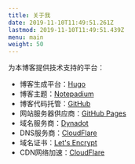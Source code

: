 ```yaml
---
title: 关于我
date: 2019-11-10T11:49:51.261Z
lastmod: 2019-11-10T11:49:51.439Z
menu: main
weight: 50
---
```


为本博客提供技术支持的平台：

* 博客生成平台：[Hugo](https://gohugo.io/)
* 博客主题：[Notepadium](https://themes.gohugo.io/hugo-notepadium/)
* 博客代码托管：[GitHub](https://github.com/)
* 网站服务器供应商：[GitHub Pages](https://pages.github.com/)
* 域名服务商：[Dynadot](https://www.dynadot.com/)
* DNS服务商：[CloudFlare](https://www.cloudflare.com/)
* 域名证书：[Let's Encrypt](https://letsencrypt.org/)
* CDN网络加速：[CloudFlare](https://www.cloudflare.com/)

